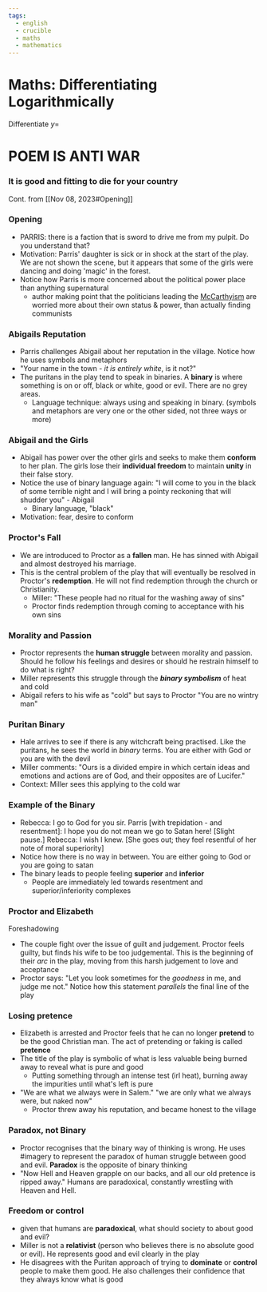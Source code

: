 ```yaml
---
tags:
  - english
  - crucible
  - maths
  - mathematics
---
```

# Maths: Differentiating Logarithmically

Differentiate $y=$

# POEM IS ANTI WAR
### It is good and fitting to die for your country


Cont. from [[Nov 08, 2023#Opening]]
### Opening
- PARRIS: there is a faction that is sword to drive me from my pulpit. Do you understand that?
- Motivation: Parris' daughter is sick or in shock at the start of the play. We are not shown the scene, but it appears that some of the girls were dancing and doing 'magic' in the forest.
- Notice how Parris is more concerned about the political power place than anything supernatural
	- author making point that the politicians leading the [McCarthyism](Glossary#^mccarthyism) are worried more about their own status & power, than actually finding communists
### Abigails Reputation
- Parris challenges Abigail about her reputation in the village. Notice how he uses symbols and metaphors
- "Your name in the town - *it is entirely white*, is it not?"
- The puritans in the play tend to speak in binaries. A **binary** is where something is on or off, black or white, good or evil. There are no grey areas.
	- Language technique: always using and speaking in binary. (symbols and metaphors are very one or the other sided, not three ways or more)
### Abigail and the Girls
- Abigail has power over the other girls and seeks to make them **conform** to her plan. The girls lose their **individual freedom** to maintain **unity** in their false story.
- Notice the use of binary language again: "I will come to you in the black of some terrible night and I will bring a pointy reckoning that will shudder you" - Abigail
	- Binary language, "black"
- Motivation: fear, desire to conform
### Proctor's Fall
- We are introduced to Proctor as a **fallen** man. He has sinned with Abigail and almost destroyed his marriage.
- This is the central problem of the play that will eventually be resolved in Proctor's **redemption**. He will not find redemption through the church or Christianity.
	- Miller: "These people had no ritual for the washing away of sins"
	- Proctor finds redemption through coming to acceptance with his own sins
### Morality and Passion
- Proctor represents the **human struggle** between morality and passion. Should he follow his feelings and desires or should he restrain himself to do what is right?
- Miller represents this struggle through the ***binary symbolism*** of heat and cold
- Abigail refers to his wife as "cold" but says to Proctor "You are no wintry man"

### Puritan Binary
- Hale arrives to see if there is any witchcraft being practised. Like the puritans, he sees the world in *binary* terms. You are either with God or you are with the devil
- Miller comments: "Ours is a divided empire in which certain ideas and emotions and actions are of God, and their opposites are of Lucifer."
- Context: Miller sees this applying to the cold war
### Example of the Binary
- Rebecca: I go to God for you sir. Parris \[with trepidation - and resentment]: I hope you do not mean we go to Satan here! \[Slight pause.] Rebecca: I wish I knew. \[She goes out; they feel resentful of her note of moral superiority]
- Notice how there is no way in between. You are either going to God or you are going to satan
- The binary leads to people feeling **superior** and **inferior**
	- People are immediately led towards resentment and superior/inferiority complexes
### Proctor and Elizabeth
Foreshadowing
- The couple fight over the issue of guilt and judgement. Proctor feels guilty, but finds his wife to be too judgemental. This is the beginning of their *arc* in the play, moving from this harsh judgement to love and acceptance
- Proctor says: "Let you look sometimes for the *goodness* in me, and judge me not." Notice how this statement *parallels* the final line of the play
### Losing pretence
- Elizabeth is arrested and Proctor feels that he can no longer **pretend** to be the good Christian man. The act of pretending or faking is called **pretence**
- The title of the play is symbolic of what is less valuable being burned away to reveal what is pure and good
	- Putting something through an intense test (irl heat), burning away the impurities until what's left is pure
- "We are what we always were in Salem." "we are only what we always were, but naked now"
	- Proctor threw away his reputation, and became honest to the village
### Paradox, not Binary
- Proctor recognises that the binary way of thinking is wrong. He uses #imagery to represent the paradox of human struggle between good and evil. **Paradox** is the opposite of binary thinking
- "Now Hell and Heaven grapple on our backs, and all our old pretence is ripped away." Humans are paradoxical, constantly wrestling with Heaven and Hell.
### Freedom or control
- given that humans are **paradoxical**, what should society to about good and evil?
- Miller is not a **relativist** (person who believes there is no absolute good or evil). He represents good and evil clearly in the play
- He disagrees with the Puritan approach of trying to **dominate** or **control** people to make them good. He also challenges their confidence that they always know what is good